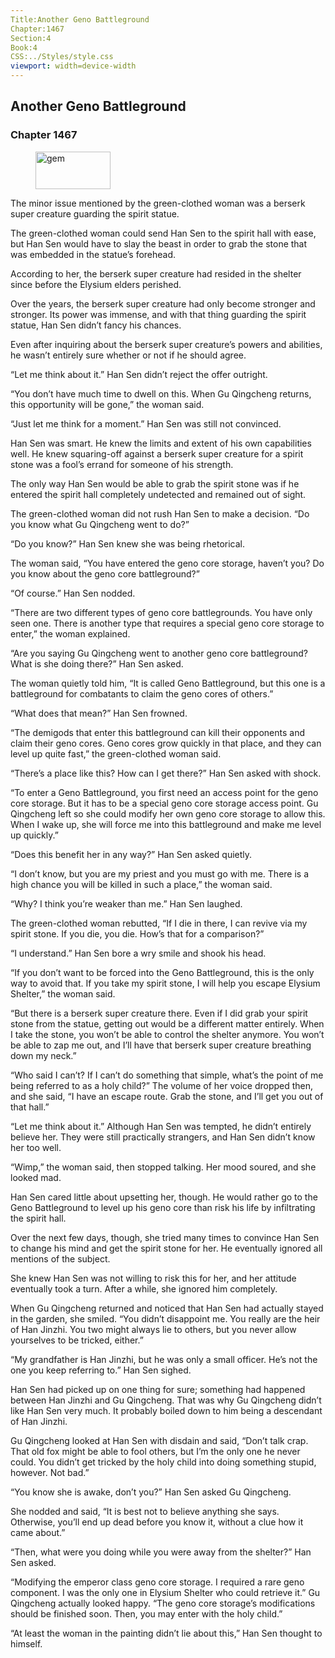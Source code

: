 ```yaml
---
Title:Another Geno Battleground 
Chapter:1467 
Section:4 
Book:4 
CSS:../Styles/style.css 
viewport: width=device-width
---
```

  
## Another Geno Battleground
### Chapter 1467
  
<figure>
	<img src="../Images/gem.gif" alt="gem" id="gem" width="120" height="60" />
</figure>
  

  
The minor issue mentioned by the green-clothed woman was a berserk super creature guarding the spirit statue.

The green-clothed woman could send Han Sen to the spirit hall with ease, but Han Sen would have to slay the beast in order to grab the stone that was embedded in the statue’s forehead.

According to her, the berserk super creature had resided in the shelter since before the Elysium elders perished.

Over the years, the berserk super creature had only become stronger and stronger. Its power was immense, and with that thing guarding the spirit statue, Han Sen didn’t fancy his chances.

Even after inquiring about the berserk super creature’s powers and abilities, he wasn’t entirely sure whether or not if he should agree.

“Let me think about it.” Han Sen didn’t reject the offer outright.

“You don’t have much time to dwell on this. When Gu Qingcheng returns, this opportunity will be gone,” the woman said.

“Just let me think for a moment.” Han Sen was still not convinced.

Han Sen was smart. He knew the limits and extent of his own capabilities well. He knew squaring-off against a berserk super creature for a spirit stone was a fool’s errand for someone of his strength.

The only way Han Sen would be able to grab the spirit stone was if he entered the spirit hall completely undetected and remained out of sight.

The green-clothed woman did not rush Han Sen to make a decision. “Do you know what Gu Qingcheng went to do?”

“Do you know?” Han Sen knew she was being rhetorical.

The woman said, “You have entered the geno core storage, haven’t you? Do you know about the geno core battleground?”

“Of course.” Han Sen nodded.

“There are two different types of geno core battlegrounds. You have only seen one. There is another type that requires a special geno core storage to enter,” the woman explained.

“Are you saying Gu Qingcheng went to another geno core battleground? What is she doing there?” Han Sen asked.

The woman quietly told him, “It is called Geno Battleground, but this one is a battleground for combatants to claim the geno cores of others.”

“What does that mean?” Han Sen frowned.

“The demigods that enter this battleground can kill their opponents and claim their geno cores. Geno cores grow quickly in that place, and they can level up quite fast,” the green-clothed woman said.

“There’s a place like this? How can I get there?” Han Sen asked with shock.

“To enter a Geno Battleground, you first need an access point for the geno core storage. But it has to be a special geno core storage access point. Gu Qingcheng left so she could modify her own geno core storage to allow this. When I wake up, she will force me into this battleground and make me level up quickly.”

“Does this benefit her in any way?” Han Sen asked quietly.

“I don’t know, but you are my priest and you must go with me. There is a high chance you will be killed in such a place,” the woman said.

“Why? I think you’re weaker than me.” Han Sen laughed.

The green-clothed woman rebutted, “If I die in there, I can revive via my spirit stone. If you die, you die. How’s that for a comparison?”

“I understand.” Han Sen bore a wry smile and shook his head.

“If you don’t want to be forced into the Geno Battleground, this is the only way to avoid that. If you take my spirit stone, I will help you escape Elysium Shelter,” the woman said.

“But there is a berserk super creature there. Even if I did grab your spirit stone from the statue, getting out would be a different matter entirely. When I take the stone, you won’t be able to control the shelter anymore. You won’t be able to zap me out, and I’ll have that berserk super creature breathing down my neck.”

“Who said I can’t? If I can’t do something that simple, what’s the point of me being referred to as a holy child?” The volume of her voice dropped then, and she said, “I have an escape route. Grab the stone, and I’ll get you out of that hall.”

“Let me think about it.” Although Han Sen was tempted, he didn’t entirely believe her. They were still practically strangers, and Han Sen didn’t know her too well.

“Wimp,” the woman said, then stopped talking. Her mood soured, and she looked mad.

Han Sen cared little about upsetting her, though. He would rather go to the Geno Battleground to level up his geno core than risk his life by infiltrating the spirit hall.

Over the next few days, though, she tried many times to convince Han Sen to change his mind and get the spirit stone for her. He eventually ignored all mentions of the subject.

She knew Han Sen was not willing to risk this for her, and her attitude eventually took a turn. After a while, she ignored him completely.

When Gu Qingcheng returned and noticed that Han Sen had actually stayed in the garden, she smiled. “You didn’t disappoint me. You really are the heir of Han Jinzhi. You two might always lie to others, but you never allow yourselves to be tricked, either.”

“My grandfather is Han Jinzhi, but he was only a small officer. He’s not the one you keep referring to.” Han Sen sighed.

Han Sen had picked up on one thing for sure; something had happened between Han Jinzhi and Gu Qingcheng. That was why Gu Qingcheng didn’t like Han Sen very much. It probably boiled down to him being a descendant of Han Jinzhi.

Gu Qingcheng looked at Han Sen with disdain and said, “Don’t talk crap. That old fox might be able to fool others, but I’m the only one he never could. You didn’t get tricked by the holy child into doing something stupid, however. Not bad.”

“You know she is awake, don’t you?” Han Sen asked Gu Qingcheng.

She nodded and said, “It is best not to believe anything she says. Otherwise, you’ll end up dead before you know it, without a clue how it came about.”

“Then, what were you doing while you were away from the shelter?” Han Sen asked.

“Modifying the emperor class geno core storage. I required a rare geno component. I was the only one in Elysium Shelter who could retrieve it.” Gu Qingcheng actually looked happy. “The geno core storage’s modifications should be finished soon. Then, you may enter with the holy child.”

“At least the woman in the painting didn’t lie about this,” Han Sen thought to himself.